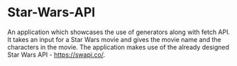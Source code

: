 # Star-Wars-API
An application which showcases the use of generators along with fetch API. 
<br>
It takes an input for a Star Wars movie and gives the movie name and the characters in the movie.
The application makes use of the already designed Star Wars API - https://swapi.co/.
